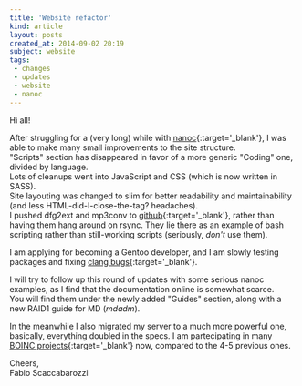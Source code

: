 ```yaml
---
title: 'Website refactor'
kind: article
layout: posts
created_at: 2014-09-02 20:19
subject: website
tags:
 - changes
 - updates
 - website
 - nanoc
---
```

Hi all!  

After struggling for a (very long) while with [nanoc](http://nanoc.ws/){:target='_blank'}, I was able to make many small improvements to the site structure.  
"Scripts" section has disappeared in favor of a more generic "Coding" one, divided by language.  
Lots of cleanups went into JavaScript and CSS (which is now written in SASS).  
Site layouting was changed to slim for better readability and maintainability (and less HTML-did-I-close-the-tag? headaches).  
I pushed dfg2ext and mp3conv to [github](https://github.com/fsvm88){:target='_blank'}, rather than having them hang around on rsync. They lie there as an example of bash scripting rather than still-working scripts (seriously, *don't* use them).  

I am applying for becoming a Gentoo developer, and I am slowly testing packages and fixing [clang bugs](https://bugs.gentoo.org/408963){:target='_blank'}.

I will try to follow up this round of updates with some serious nanoc examples, as I find that the documentation online is somewhat scarce.  
You will find them under the newly added "Guides" section, along with a new RAID1 guide for MD (*mdadm*).

In the meanwhile I also migrated my server to a much more powerful one, basically, everything doubled in the specs. I am partecipating in many [BOINC projects](http://boincstats.com/it/stats/-1/user/detail/208278/projectList){:target='_blank'} now, compared to the 4-5 previous ones.


Cheers,  
Fabio Scaccabarozzi  
